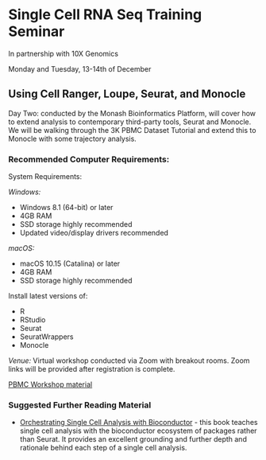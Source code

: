 # Single Cell RNA Seq Training Seminar

In partnership with 10X Genomics

Monday and Tuesday, 13-14th of December

## Using Cell Ranger, Loupe, Seurat, and Monocle

Day Two: conducted by the Monash Bioinformatics Platform, will cover how to extend analysis to contemporary third-party tools, Seurat and Monocle. We will be walking through the 3K PBMC Dataset Tutorial and extend this to Monocle with some trajectory analysis.

### Recommended Computer Requirements:

System Requirements:

*Windows:*

* Windows 8.1 (64-bit) or later
* 4GB RAM
* SSD storage highly recommended
* Updated video/display drivers recommended

*macOS:*

* macOS 10.15 (Catalina) or later
* 4GB RAM
* SSD storage highly recommended

Install latest versions of:
* R
* RStudio
* Seurat
* SeuratWrappers
* Monocle

*Venue:* Virtual workshop conducted via Zoom with breakout rooms. Zoom links will be provided after registration is complete.

[PBMC Workshop material](pbmc3k_tutorial.html/)

### Suggested Further Reading Material

* [Orchestrating Single Cell Analysis with Bioconductor](https://bioconductor.org/books/release/OSCA/) - this book teaches single cell analysis with the bioconductor ecosystem of packages rather than Seurat. It provides an excellent grounding and further depth and rationale behind each step of a single cell analysis.

